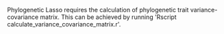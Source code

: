 Phylogenetic Lasso requires the calculation of phylogenetic trait variance-covariance matrix.
This can be achieved by running 'Rscript calculate_variance_covariance_matrix.r'.
